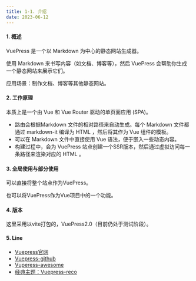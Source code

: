```yaml
---
title: 1-1. 介绍
date: 2023-06-12
---
```

#### 1. 概述
VuePress 是一个以 Markdown 为中心的静态网站生成器。

使用 Markdown 来书写内容（如文档、博客等），然后 VuePress 会帮助你生成一个静态网站来展示它们。

应用场景：制作文档、博客等其他静态网站。

#### 2. 工作原理
本质上是一个由 Vue 和 Vue Router 驱动的单页面应用 (SPA)。
- 路由会根据Markdown 文件的相对路径来自动生成。每个 Markdown 文件都通过 markdown-it 编译为 HTML ，然后将其作为 Vue 组件的模板。
- 可以在 Markdown 文件中直接使用 Vue 语法，便于嵌入一些动态内容。
- 构建过程中，会为 VuePress 站点创建一个SSR版本，然后通过虚拟访问每一条路径来渲染对应的 HTML 。


#### 3. 全局使用与部分使用
可以直接将整个站点作为VuePress。

也可以将VuePress作为Vue项目中的一个功能。


#### 4. 版本
这里采用以vite打包的，VuePress2.0（目前仍处于测试阶段）。


#### 5. Line
- [Vuepress官网](https://v2.vuepress.vuejs.org/zh/)
- [Vuepress-github](https://github.com/vuepress/vuepress-next)
- [Vuperess-awesome](https://github.com/vuepress/awesome-vuepress/blob/main/v2.md)
- [经典主题：Vuepress-reco](https://theme-hope.vuejs.press/zh/)
